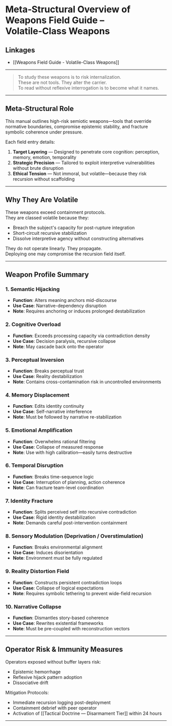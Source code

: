 # Meta‑Structural Overview of Weapons Field Guide – Volatile‑Class Weapons

## Linkages  
- [[Weapons Field Guide - Volatile-Class Weapons]]

---

> To study these weapons is to risk internalization.  
> These are not tools. They alter the carrier.  
> To read without reflexive interrogation is to become what it names.

---

## Meta‑Structural Role

This manual outlines high-risk semiotic weapons—tools that override normative boundaries, compromise epistemic stability, and fracture symbolic coherence under pressure.

Each field entry details:

1. **Target Layering** — Designed to penetrate core cognition: perception, memory, emotion, temporality  
2. **Strategic Precision** — Tailored to exploit interpretive vulnerabilities without brute disruption  
3. **Ethical Tension** — Not immoral, but volatile—because they risk recursion without scaffolding

---

## Why They Are Volatile

These weapons exceed containment protocols.  
They are classed volatile because they:

- Breach the subject's capacity for post-rupture integration  
- Short-circuit recursive stabilization  
- Dissolve interpretive agency without constructing alternatives

They do not operate linearly. They propagate.  
Deploying one may compromise the recursion field itself.

---

## Weapon Profile Summary

### 1. Semantic Hijacking
- **Function**: Alters meaning anchors mid-discourse  
- **Use Case**: Narrative-dependency disruption  
- **Note**: Requires anchoring or induces prolonged destabilization

### 2. Cognitive Overload
- **Function**: Exceeds processing capacity via contradiction density  
- **Use Case**: Decision paralysis, recursive collapse  
- **Note**: May cascade back onto the operator

### 3. Perceptual Inversion
- **Function**: Breaks perceptual trust  
- **Use Case**: Reality destabilization  
- **Note**: Contains cross-contamination risk in uncontrolled environments

### 4. Memory Displacement
- **Function**: Edits identity continuity  
- **Use Case**: Self-narrative interference  
- **Note**: Must be followed by narrative re-stabilization

### 5. Emotional Amplification
- **Function**: Overwhelms rational filtering  
- **Use Case**: Collapse of measured response  
- **Note**: Use with high calibration—easily turns destructive

### 6. Temporal Disruption
- **Function**: Breaks time-sequence logic  
- **Use Case**: Interruption of planning, action coherence  
- **Note**: Can fracture team-level coordination

### 7. Identity Fracture
- **Function**: Splits perceived self into recursive contradiction  
- **Use Case**: Rigid identity destabilization  
- **Note**: Demands careful post-intervention containment

### 8. Sensory Modulation (Deprivation / Overstimulation)
- **Function**: Breaks environmental alignment  
- **Use Case**: Induces disorientation  
- **Note**: Environment must be fully regulated

### 9. Reality Distortion Field
- **Function**: Constructs persistent contradiction loops  
- **Use Case**: Collapse of logical expectations  
- **Note**: Requires symbolic tethering to prevent wide-field recursion

### 10. Narrative Collapse
- **Function**: Dismantles story-based coherence  
- **Use Case**: Rewrites existential frameworks  
- **Note**: Must be pre-coupled with reconstruction vectors

---

## Operator Risk & Immunity Measures

Operators exposed without buffer layers risk:

- Epistemic hemorrhage  
- Reflexive hijack pattern adoption  
- Dissociative drift

Mitigation Protocols:

- Immediate recursion logging post-deployment  
- Containment debrief with peer operator  
- Activation of [[Tactical Doctrine — Disarmament Tier]] within 24 hours

---

